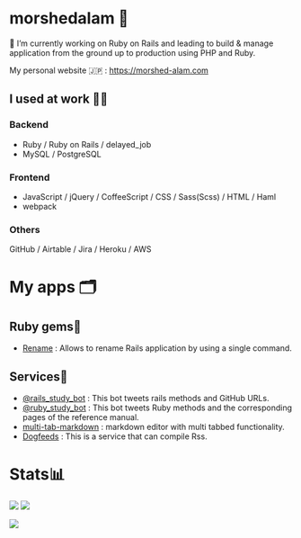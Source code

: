 # morshedalam 🙂

<!--
**morshedalam/morshedalam** is a ✨ _special_ ✨ repository because its `README.md` (this file) appears on your GitHub profile.

Here are some ideas to get you started:

- 🔭 I’m currently working on ...
- 🌱 I’m currently learning ...
- 👯 I’m looking to collaborate on ...
- 🤔 I’m looking for help with ...
- 💬 Ask me about ...
- 📫 How to reach me: ...
- 😄 Pronouns: ...
- ⚡ Fun fact: ...
-->

🔭 I’m currently working on Ruby on Rails and leading to build & manage application from the ground up to production using PHP and Ruby.

My personal website :jp: : https://morshed-alam.com

## I used at work 👩‍💻

### Backend
* Ruby / Ruby on Rails / delayed_job
* MySQL / PostgreSQL

### Frontend
* JavaScript / jQuery / CoffeeScript / CSS / Sass(Scss) / HTML / Haml
* webpack

### Others
GitHub / Airtable / Jira / Heroku / AWS

# My apps 🗂

## Ruby gems💎

* [Rename](https://github.com/morshedalam/rename) : Allows to rename Rails application by using a single command.

## Services🍩

* [@rails_study_bot](https://twitter.com/rails_study_bot) : This bot tweets rails methods and GitHub URLs.
* [@ruby_study_bot](https://twitter.com/ruby_study_bot) : This bot tweets Ruby methods and the corresponding pages of the reference manual.
* [multi-tab-markdown](https://madogiwa0124.github.io/multi-tab-markdown/) : markdown editor with multi tabbed functionality.
* [Dogfeeds](https://dogfeeds.herokuapp.com/) : This is a service that can compile Rss.
<!--
## Others🤖

* [my_rails_template](https://github.com/madogiwa0124/my_rails_template) : My application template for Ruby on Rails.
* [CameRuby](https://github.com/madogiwa0124/CameRuby) : camelCase🐫 + Ruby💎 = 🐫CameRuby💎.
* [webpack_study](https://github.com/madogiwa0124/webpack_study) : repository for webpack study.
* [JavaScriptGameExam](https://github.com/madogiwa0124/JavaScriptGameExam) : games made using JavaScript/TypeScript.
* [rails-heroku-terraform](https://github.com/madogiwa0124/rails-heroku-terraform) : terraform template for running Rails on Heroku.
-->
# Stats📊

![](https://github-profile-summary-cards.vercel.app/api/cards/stats?username=morshedalam&theme=default)
![](https://github-profile-summary-cards.vercel.app/api/cards/repos-per-language?username=morshedalam&theme=default)

![](https://github-profile-summary-cards.vercel.app/api/cards/profile-details?username=morshedalam&theme=default)

